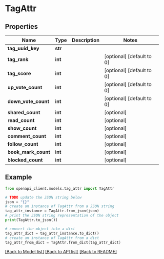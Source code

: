 # TagAttr


## Properties

Name | Type | Description | Notes
------------ | ------------- | ------------- | -------------
**tag_uuid_key** | **str** |  | 
**tag_rank** | **int** |  | [optional] [default to 0]
**tag_score** | **int** |  | [optional] [default to 0]
**up_vote_count** | **int** |  | [optional] [default to 0]
**down_vote_count** | **int** |  | [optional] [default to 0]
**shared_count** | **int** |  | [optional] 
**read_count** | **int** |  | [optional] 
**show_count** | **int** |  | [optional] 
**comment_count** | **int** |  | [optional] 
**follow_count** | **int** |  | [optional] 
**book_mark_count** | **int** |  | [optional] 
**blocked_count** | **int** |  | [optional] 

## Example

```python
from openapi_client.models.tag_attr import TagAttr

# TODO update the JSON string below
json = "{}"
# create an instance of TagAttr from a JSON string
tag_attr_instance = TagAttr.from_json(json)
# print the JSON string representation of the object
print(TagAttr.to_json())

# convert the object into a dict
tag_attr_dict = tag_attr_instance.to_dict()
# create an instance of TagAttr from a dict
tag_attr_from_dict = TagAttr.from_dict(tag_attr_dict)
```
[[Back to Model list]](../README.md#documentation-for-models) [[Back to API list]](../README.md#documentation-for-api-endpoints) [[Back to README]](../README.md)


